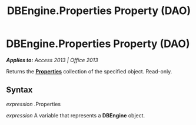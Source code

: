 ﻿---
title: DBEngine.Properties Property (DAO)
TOCTitle: Properties Property
ms:assetid: 603e1bd9-53e5-00cd-f6a7-c3dac7c0ff1a
ms:mtpsurl: https://msdn.microsoft.com/en-us/library/Ff194802(v=office.15)
ms:contentKeyID: 48545175
ms.date: 09/18/2015
mtps_version: v=office.15
---

# DBEngine.Properties Property (DAO)


_**Applies to:** Access 2013 | Office 2013_

Returns the **[Properties](properties-collection-dao.md)** collection of the specified object. Read-only.

## Syntax

*expression* .Properties

*expression* A variable that represents a **DBEngine** object.

